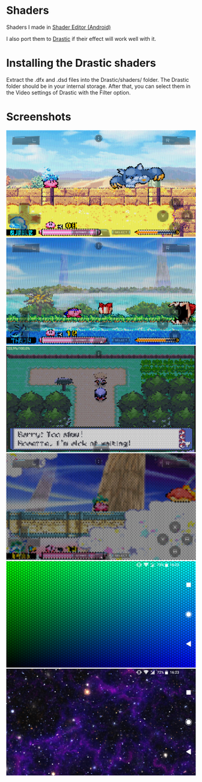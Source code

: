 # Shaders
Shaders I made in [Shader Editor (Android)](https://github.com/markusfisch/ShaderEditor)

I also port them to [Drastic](https://play.google.com/store/apps/details?id=com.dsemu.drastic) if their effect will work well with it.

# Installing the Drastic shaders
Extract the .dfx and .dsd files into the Drastic/shaders/ folder. The Drastic folder should be in your internal storage.
After that, you can select them in the Video settings of Drastic with the Filter option.

# Screenshots
![Alt text](screenshots/drastic/Hex-Kirby_Squeak_Squad-Gao_Gao.png?raw=true "Kirby Squeak Squad with Hex Shader, fighting Gao Gao")
![Alt text](screenshots/drastic/Hex-Kirby_Squeak_Squad-Boxy.png?raw=true "Kirby Squeak Squad with Hex Shader, fighting Boxy")
![Alt text](screenshots/drastic/Hex-Pokemon_Platinum_Text_Test.png?raw=true "Pokemon Platinum with Hex Shader, Look at that readable text!")
![Alt text](screenshots/drastic/Hex-Kirby_Squeak_Squad-Inside_Out_Test.png?raw=true "Kirby Squeak Squad with Hex Shader, testing inside-out hexagons")
![Alt text](screenshots/shader-editor/Hex-Shader_Simple.png?raw=true "Hex Shader, plain shader that maps y to green and x to blue")
![Alt text](screenshots/shader-editor/Hex-Shader_Advanced_Space.png?raw=true "Hex Shader, mixed with a space shader that I found online, will link if I ever find it again.")
